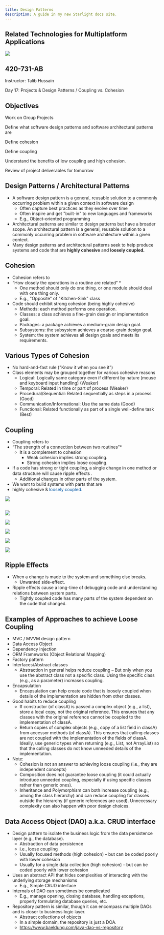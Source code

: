 ```yaml
---
title: Design Patterns
description: A guide in my new Starlight docs site.
---
```


## Related Technologies for Multiplatform Applications

![](./img/Multiplatform_Day_17_before0.jpg)

## 420-731-AB
Instructor: Talib Hussain

Day 17: Projects & Design Patterns / Coupling vs. Cohesion

## Objectives

Work on Group Projects

Define what software design patterns and software architectural patterns are

Define cohesion

Define coupling

Understand the benefits of low coupling and high cohesion\.

Review of project deliverables for tomorrow

## Design Patterns / Architectural Patterns

* A software design pattern is a general\, reusable solution to a commonly occurring problem within a given context in software design
  * Often capture best practices as they evolve over time
  * Often inspire and get "built\-in" to new languages and frameworks
  * E\.g\.\, Object\-oriented programming
* Architectural patterns are similar to design patterns but have a broader scope\.  An architectural pattern is a general\, reusable solution to a commonly occurring problem in software architecture within a given context\.
* Many design patterns and architectural patterns seek to help produce systems and code that are  __highly cohesive__  and  __loosely coupled\.__

## Cohesion

* Cohesion refers to
* “How closely the operations in a routine are related” \*
  * One method should only do one thing\, or one module should deal with one thing only\.
  * E\.g\.\, "Opposite" of "Kitchen\-Sink" class
* Code should exhibit  <span style="color:##0055A4">strong cohesion </span> \(being highly cohesive\)
  * Methods: each method performs one operation\.
  * Classes: a class achieves a fine\-grain design or implementation goal\.
  * Packages: a package achieves a medium\-grain design goal\.
  * Subsystems: the subsystem achieves a coarse\-grain design goal\.
  * System: the system achieves all design goals and meets its requirements\.

## Various Types of Cohesion

* No hard\-and\-fast rule \("Know it when you see it"\)
* Class elements may be grouped together for various cohesive reasons
  * Logical: Logically same category even if different by nature \(mouse and keyboard input handling\) \(Weaker\)
  * Temporal: Related in time or part of process \(Weaker\)
  * Procedural/Sequential: Related sequentially as steps in a process \(Good\)
  * Communication/Informational: Use the same data \(Good\)
  * Functional: Related functionally as part of a single well\-define task \(Best\)

## Coupling

* Coupling refers to
* “The strength of a connection between two routines”\*
  * It is a complement to cohesion
    * Weak cohesion implies strong coupling\.
    * Strong cohesion implies loose coupling\.
* If a code has strong or tight coupling\, a single change in one method or data structure will cause  <span style="color:##0055A4">ripple eﬀects</span> \.
  * Additional changes in other parts of the  system\.
* We want to build systems with parts that are
* <span style="color:##0055A4">highly cohesive</span>  &  <span style="color:#0055A4">loosely coupled\.</span>

![](./img/Multiplatform_Day_17_before1.png)

## 

![](./img/Multiplatform_Day_17_before2.png)

![](./img/Multiplatform_Day_17_before3.png)

![](./img/Multiplatform_Day_17_before4.png)

![](./img/Multiplatform_Day_17_before5.png)

![](./img/Multiplatform_Day_17_before6.png)

## Ripple Effects

* When a change is made to the system and something else breaks\.
  * Unwanted side\-effect\.
* Ripple eﬀects cause a long\-time of debugging code and understanding relations between system parts\.
  * Tightly coupled code has many parts of the system dependent on the code that changed\.

## Examples of Approaches to achieve Loose Coupling

* MVC / MVVM design pattern
* Data Access Object
* Dependency Injection
* ORM Frameworks \(Object Relational Mapping\)
* Factory pattern
* Interfaces/Abstract classes
  * Abstraction in general helps reduce coupling – But only when you use the abstract class not a specific class\.  Using the specific class \(e\.g\.\, as a parameter\) increases coupling\.
* Encapsulation
  * Encapsulation can help create code that is loosely coupled when details of the implementation are hidden from other classes\.
* Good habits to reduce coupling
  * If constructor \(of classA\) is passed a complex object \(e\.g\.\, a list\)\, store a local copy\, not the original reference\.  This ensures that any classes with the original reference cannot be coupled to the implementation of classA\.
  * Return copies of complex objects \(e\.g\.\, copy of a list field in classA\) from accessor methods \(of classA\)\.  This ensures that calling classes are not coupled with the implementation of the fields of classA\.  Ideally\, use generic types when returning \(e\.g\.\, List\, not ArrayList\) so that the calling classes do not know unneeded details of the implementation\.
* Note:
  * Cohesion is not an answer to achieving loose coupling \(i\.e\.\, they are independent concepts\)
  * Composition does not guarantee loose coupling \(it could actually introduce unneeded coupling\, especially if using specific classes rather than generic ones\)\.
  * Inheritance and Polymorphism can both increase coupling \(e\.g\.\, among the class hierarchy\) and can reduce coupling for classes outside the hierarchy \(if generic references are used\)\.  Unnecessary complexity can also happen with poor design choices\.

## Data Access Object (DAO)  a.k.a. CRUD interface

* Design pattern to isolate the business logic from the data persistence layer \(e\.g\.\, the database\)\.
  * Abstraction of data persistence
  * i\.e\.\, loose coupling
  * Usually focused methods \(high cohesion\) – but can be coded poorly with lower cohesion
  * Usually for a single data collection \(high cohesion\) – but can be coded poorly with lower cohesion
* Uses an abstract API that hides complexities of interacting with the underlying storage mechanisms
  * E\.g\.\, Simple CRUD interface
* Internals of DAO can sometimes be complicated
  * E\.g\.\, manage opening\, closing database\, handling exceptions\, properly formulating database queries\, etc\.
* Repository pattern is similar\, though it can encompass multiple DAOs and is closer to business logic layer\.
  * Abstract collections of objects
  * In a simple domain\, the repository is just a DOA\.
  * [https://www\.baeldung\.com/java\-dao\-vs\-repository](https://www.baeldung.com/java-dao-vs-repository)

